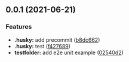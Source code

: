 ## 0.0.1 (2021-06-21)


### Features

* **.husky:** add precommit ([b8dc662](https://github.com/cjinhuo/rollup-ts-jest-boilerplate/commit/b8dc6629838f8ddf9057d1051cc97f3379e72847))
* **.husky:** test ([f427689](https://github.com/cjinhuo/rollup-ts-jest-boilerplate/commit/f427689105697caaf5265d197340506c20982dcf))
* **testfolder:** add e2e unit example ([02540d2](https://github.com/cjinhuo/rollup-ts-jest-boilerplate/commit/02540d2a75210ac44ce3d967907c3493c0c4f489))



